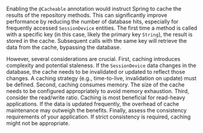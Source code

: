Enabling the `@Cacheable` annotation would instruct Spring to cache the results of the repository methods. This can significantly improve performance by reducing the number of database hits, especially for frequently accessed `SessionDevice` entities. The first time a method is called with a specific key (in this case, likely the primary key `String`), the result is stored in the cache. Subsequent calls with the same key will retrieve the data from the cache, bypassing the database.

However, several considerations are crucial. First, caching introduces complexity and potential staleness. If the `SessionDevice` data changes in the database, the cache needs to be invalidated or updated to reflect those changes. A caching strategy (e.g., time-to-live, invalidation on update) must be defined. Second, caching consumes memory. The size of the cache needs to be configured appropriately to avoid memory exhaustion. Third, consider the read/write ratio. Caching is most beneficial for read-heavy applications. If the data is updated frequently, the overhead of cache maintenance may outweigh the benefits. Finally, assess the consistency requirements of your application. If strict consistency is required, caching might not be appropriate.